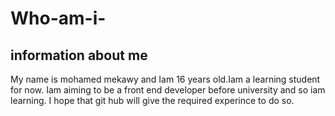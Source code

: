 # Who-am-i-
## information about me

My name is mohamed mekawy and Iam 16 years old.Iam a learning student for now. 
Iam aiming to be a front end developer before university and so iam learning.
I hope that git hub will give the required experince to do so.
